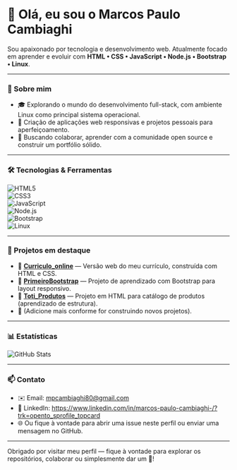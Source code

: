 # 👋 Olá, eu sou o Marcos Paulo Cambiaghi

Sou apaixonado por tecnologia e desenvolvimento web. Atualmente focado em aprender e evoluir com **HTML • CSS • JavaScript • Node.js • Bootstrap • Linux**.

---

### 💼 Sobre mim
- 🎓 Explorando o mundo do desenvolvimento full-stack, com ambiente Linux como principal sistema operacional.
- 🚀 Criação de aplicações web responsivas e projetos pessoais para aperfeiçoamento.
- 📌 Buscando colaborar, aprender com a comunidade open source e construir um portfólio sólido.

---

### 🛠 Tecnologias & Ferramentas
![HTML5](https://img.shields.io/badge/-HTML5-E34F26?logo=html5&logoColor=white)  
![CSS3](https://img.shields.io/badge/-CSS3-1572B6?logo=css3&logoColor=white)  
![JavaScript](https://img.shields.io/badge/-JavaScript-F7DF1E?logo=javascript&logoColor=black)  
![Node.js](https://img.shields.io/badge/-Node.js-339933?logo=node.js&logoColor=white)  
![Bootstrap](https://img.shields.io/badge/-Bootstrap-7952B3?logo=bootstrap&logoColor=white)  
![Linux](https://img.shields.io/badge/-Linux-FCC624?logo=linux&logoColor=black)

---

### 📂 Projetos em destaque
- 🔹 **[Curriculo_online](https://github.com/MarcosPauloCambiaghi/Curriculo_online)** — Versão web do meu currículo, construída com HTML e CSS.  
- 🔹 **[PrimeiroBootstrap](https://github.com/MarcosPauloCambiaghi/PrimeiroBootstrap)** — Projeto de aprendizado com Bootstrap para layout responsivo.  
- 🔹 **[Toti_Produtos](https://github.com/MarcosPauloCambiaghi/Toti_Produtos)** — Projeto em HTML para catálogo de produtos (aprendizado de estrutura).  
- 🔹 (Adicione mais conforme for construindo novos projetos).

---

### 📊 Estatísticas
![GitHub Stats](https://github-readme-stats.vercel.app/api?username=MarcosPauloCambiaghi&show_icons=true&theme=tokyonight)

---

### 📫 Contato
- ✉️ Email: mpcambiaghi80@gmail.com
- 🔗 LinkedIn: https://www.linkedin.com/in/marcos-paulo-cambiaghi-/?trk=opento_sprofile_topcard
- 🌐 Ou fique à vontade para abrir uma issue neste perfil ou enviar uma mensagem no GitHub.

---

Obrigado por visitar meu perfil — fique à vontade para explorar os repositórios, colaborar ou simplesmente dar um 👋!

